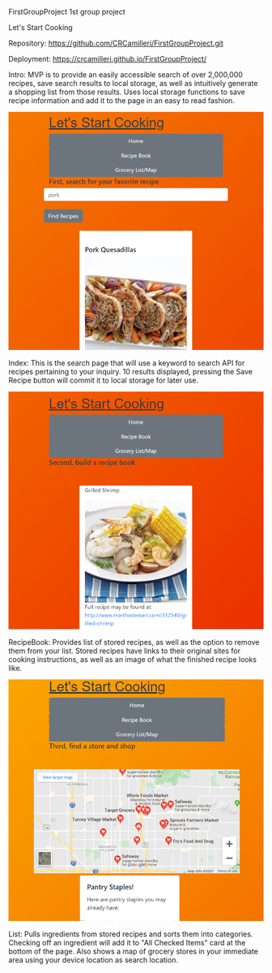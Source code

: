 FirstGroupProject
1st group project

Let's Start Cooking

Repository: https://github.com/CRCamilleri/FirstGroupProject.git

Deployment: https://crcamilleri.github.io/FirstGroupProject/

Intro: MVP is to provide an easily accessible search of over 2,000,000 recipes, save search results to local storage, as well as intuitively generate a shopping list from those results. Uses local storage functions to save recipe information and add it to the page in an easy to read fashion.

![index picture](Assets/index.png)

Index: This is the search page that will use a keyword to search API for recipes pertaining to your inquiry. 10 results displayed, pressing the Save Recipe button will commit it to local storage for later use.

![recipebook picture](Assets/RecipeBook.png)

RecipeBook: Provides list of stored recipes, as well as the option to remove them from your list. Stored recipes have links to their original sites for cooking instructions, as well as an image of what the finished recipe looks like.

![list picture](Assets/GroceryList.png)

List: Pulls ingredients from stored recipes and sorts them into categories. Checking off an ingredient will add it to "All Checked Items" card at the bottom of the page. Also shows a map of grocery stores in your immediate area using your device location as search location.